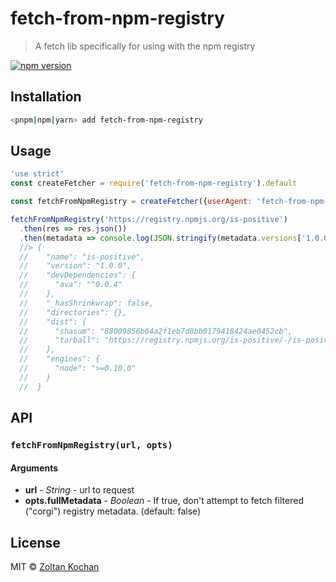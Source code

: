 # fetch-from-npm-registry

> A fetch lib specifically for using with the npm registry

<!--@shields('npm')-->
[![npm version](https://img.shields.io/npm/v/fetch-from-npm-registry.svg)](https://www.npmjs.com/package/fetch-from-npm-registry)
<!--/@-->

## Installation

```sh
<pnpm|npm|yarn> add fetch-from-npm-registry
```

## Usage

<!--@example('./example.js')-->
```js
'use strict'
const createFetcher = require('fetch-from-npm-registry').default

const fetchFromNpmRegistry = createFetcher({userAgent: 'fetch-from-npm-registry'})

fetchFromNpmRegistry('https://registry.npmjs.org/is-positive')
  .then(res => res.json())
  .then(metadata => console.log(JSON.stringify(metadata.versions['1.0.0'], null, 2)))
  //> {
  //    "name": "is-positive",
  //    "version": "1.0.0",
  //    "devDependencies": {
  //      "ava": "^0.0.4"
  //    },
  //    "_hasShrinkwrap": false,
  //    "directories": {},
  //    "dist": {
  //      "shasum": "88009856b64a2f1eb7d8bb0179418424ae0452cb",
  //      "tarball": "https://registry.npmjs.org/is-positive/-/is-positive-1.0.0.tgz"
  //    },
  //    "engines": {
  //      "node": ">=0.10.0"
  //    }
  //  }
```
<!--/@-->

## API

### `fetchFromNpmRegistry(url, opts)`

#### Arguments

- **url** - _String_ - url to request
- **opts.fullMetadata** - _Boolean_ - If true, don't attempt to fetch filtered ("corgi") registry metadata. (default: false)

## License

MIT © [Zoltan Kochan](https://www.kochan.io/)
